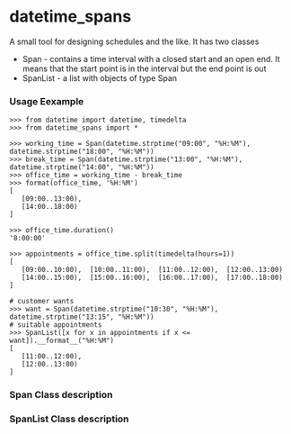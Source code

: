# datetime_spans

A small tool for designing schedules and the like. It has two classes

* Span - contains a time interval with a closed start and an open end.
It means that the start point is in the interval but the end point is out
* SpanList - a list with objects of type Span

### Usage Eexample

    >>> from datetime import datetime, timedelta
    >>> from datetime_spans import *

    >>> working_time = Span(datetime.strptime("09:00", "%H:%M"), datetime.strptime("18:00", "%H:%M"))
    >>> break_time = Span(datetime.strptime("13:00", "%H:%M"), datetime.strptime("14:00", "%H:%M"))
    >>> office_time = working_time - break_time
    >>> format(office_time, '%H:%M')
    [
       [09:00..13:00),
       [14:00..18:00)
    ]

    >>> office_time.duration()
    '8:00:00'

    >>> appointments = office_time.split(timedelta(hours=1))
    [  
       [09:00..10:00),  [10:00..11:00),  [11:00..12:00),  [12:00..13:00)
       [14:00..15:00),  [15:00..16:00),  [16:00..17:00),  [17:00..18:00)
    ]

    # customer wants
    >>> want = Span(datetime.strptime("10:30", "%H:%M"), datetime.strptime("13:15", "%H:%M"))
    # suitable appointments
    >>> SpanList([x for x in appointments if x <= want]).__format__("%H:%M")
    [
       [11:00..12:00),
       [12:00..13:00)
    ]

### Span Class description

### SpanList Class description

